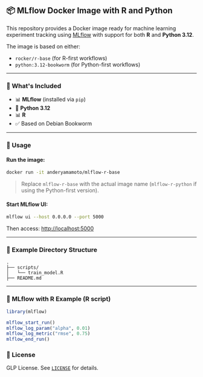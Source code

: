 ## 📦 MLflow Docker Image with R and Python

This repository provides a Docker image ready for machine learning experiment tracking using [MLflow](https://mlflow.org/) with support for both **R** and **Python 3.12**.

The image is based on either:

* `rocker/r-base` (for R-first workflows)
* `python:3.12-bookworm` (for Python-first workflows)

---

### 🔧 What's Included

* 📊 **MLflow** (installed via `pip`)
* 🐍 **Python 3.12**
* 📊 **R**
* ✅ Based on Debian Bookworm

---

### 🚀 Usage

#### Run the image:

```bash
docker run -it anderyamamoto/mlflow-r-base
```

> Replace `mlflow-r-base` with the actual image name (`mlflow-r-python` if using the Python-first version).

#### Start MLflow UI:

```bash
mlflow ui --host 0.0.0.0 --port 5000
```

Then access: [http://localhost:5000](http://localhost:5000)

---

### 📁 Example Directory Structure

```text
.
├── scripts/
│   └── train_model.R
├── README.md
```

---

### 🔪 MLflow with R Example (R script)

```r
library(mlflow)

mlflow_start_run()
mlflow_log_param("alpha", 0.01)
mlflow_log_metric("rmse", 0.75)
mlflow_end_run()
```

### 📄 License

GLP License.
See [`LICENSE`](./LICENSE) for details.
